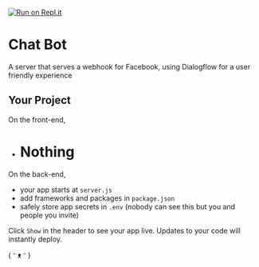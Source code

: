 [![Run on Repl.it](https://repl.it/badge/github/mysecretgithub386/chatbot)](https://repl.it/github/mysecretgithub386/chatbot)
# Chat Bot

A server that serves a webhook for Facebook, using Dialogflow for a user friendly experience


## Your Project

On the front-end,

- # Nothing

On the back-end,

- your app starts at `server.js`
- add frameworks and packages in `package.json`
- safely store app secrets in `.env` (nobody can see this but you and people you invite)

Click `Show` in the header to see your app live. Updates to your code will instantly deploy.

( ᵔ ᴥ ᵔ )
